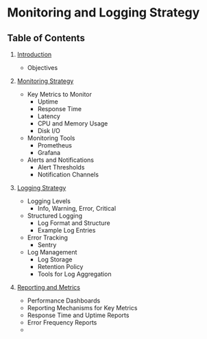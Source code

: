 # Monitoring and Logging Strategy

## Table of Contents

1. [Introduction](#introduction)
   - Objectives

2. [Monitoring Strategy](#monitoring-strategy)
   - Key Metrics to Monitor
     - Uptime
     - Response Time
     - Latency
     - CPU and Memory Usage
     - Disk I/O
   - Monitoring Tools
     - Prometheus
     - Grafana
   - Alerts and Notifications
     - Alert Thresholds
     - Notification Channels

3. [Logging Strategy](#logging-strategy)
   - Logging Levels
     - Info, Warning, Error, Critical
   - Structured Logging
     - Log Format and Structure
     - Example Log Entries
   - Error Tracking
     - Sentry
   - Log Management
     - Log Storage
     - Retention Policy
     - Tools for Log Aggregation

4. [Reporting and Metrics](#reporting-and-metrics)
   - Performance Dashboards
   - Reporting Mechanisms for Key Metrics
   - Response Time and Uptime Reports
   - Error Frequency Reports
   - 